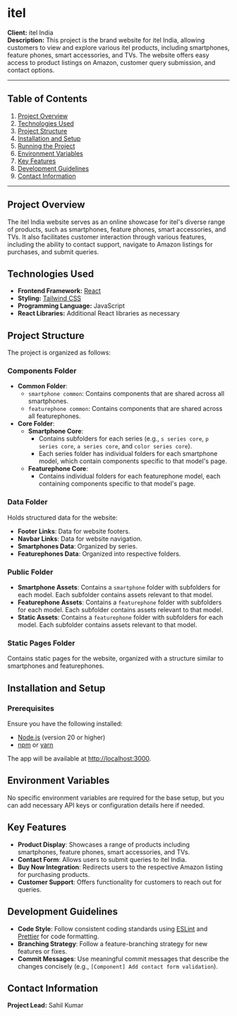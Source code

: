 
# itel

**Client:** itel India  
**Description:** This project is the brand website for itel India, allowing customers to view and explore various itel products, including smartphones, feature phones, smart accessories, and TVs. The website offers easy access to product listings on Amazon, customer query submission, and contact options.

---

## Table of Contents

1. [Project Overview](#project-overview)
2. [Technologies Used](#technologies-used)
3. [Project Structure](#project-structure)
4. [Installation and Setup](#installation-and-setup)
5. [Running the Project](#running-the-project)
6. [Environment Variables](#environment-variables)
7. [Key Features](#key-features)
8. [Development Guidelines](#development-guidelines)
9. [Contact Information](#contact-information)

---

## Project Overview

The itel India website serves as an online showcase for itel's diverse range of products, such as smartphones, feature phones, smart accessories, and TVs. It also facilitates customer interaction through various features, including the ability to contact support, navigate to Amazon listings for purchases, and submit queries.

## Technologies Used

- **Frontend Framework:** [React](https://reactjs.org/)
- **Styling:** [Tailwind CSS](https://tailwindcss.com/)
- **Programming Language:** JavaScript
- **React Libraries:** Additional React libraries as necessary

## Project Structure

The project is organized as follows:

### Components Folder

- **Common Folder**:
  - `smartphone common`: Contains components that are shared across all smartphones.
  - `featurephone common`: Contains components that are shared across all featurephones.
- **Core Folder**:
  - **Smartphone Core**:
    - Contains subfolders for each series (e.g., `s series core`, `p series core`, `a series core`, and `color series core`).
    - Each series folder has individual folders for each smartphone model, which contain components specific to that model's page.
  - **Featurephone Core**:
    - Contains individual folders for each featurephone model, each containing components specific to that model's page.

### Data Folder

Holds structured data for the website:
- **Footer Links**: Data for website footers.
- **Navbar Links**: Data for website navigation.
- **Smartphones Data**: Organized by series.
- **Featurephones Data**: Organized into respective folders.

### Public Folder

- **Smartphone Assets**: Contains a `smartphone` folder with subfolders for each model. Each subfolder contains assets relevant to that model.
- **Featurephone Assets**: Contains a `featurephone` folder with subfolders for each model. Each subfolder contains assets relevant to that model.
- **Static Assets**: Contains a `featurephone` folder with subfolders for each model. Each subfolder contains assets relevant to that model.

### Static Pages Folder

Contains static pages for the website, organized with a structure similar to smartphones and featurephones.

## Installation and Setup

### Prerequisites

Ensure you have the following installed:

- [Node.js](https://nodejs.org) (version 20 or higher)
- [npm](https://www.npmjs.com/) or [yarn](https://yarnpkg.com/)



The app will be available at [http://localhost:3000](http://localhost:3000).

## Environment Variables

No specific environment variables are required for the base setup, but you can add necessary API keys or configuration details here if needed.

## Key Features

- **Product Display**: Showcases a range of products including smartphones, feature phones, smart accessories, and TVs.
- **Contact Form**: Allows users to submit queries to itel India.
- **Buy Now Integration**: Redirects users to the respective Amazon listing for purchasing products.
- **Customer Support**: Offers functionality for customers to reach out for queries.

## Development Guidelines

- **Code Style**: Follow consistent coding standards using [ESLint](https://eslint.org/) and [Prettier](https://prettier.io/) for code formatting.
- **Branching Strategy**: Follow a feature-branching strategy for new features or fixes.
- **Commit Messages**: Use meaningful commit messages that describe the changes concisely (e.g., `[Component] Add contact form validation`).

## Contact Information

**Project Lead:** Sahil Kumar
